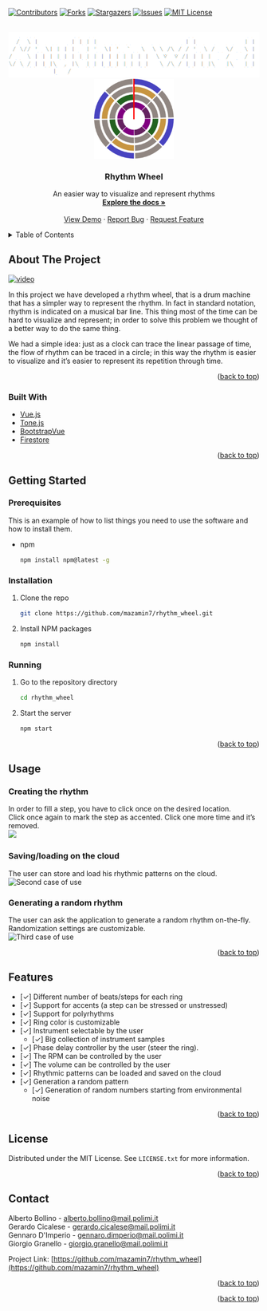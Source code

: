 <div id="top"></div>

<!-- PROJECT SHIELDS -->
[![Contributors][contributors-shield]][contributors-url]
[![Forks][forks-shield]][forks-url]
[![Stargazers][stars-shield]][stars-url]
[![Issues][issues-shield]][issues-url]
[![MIT License][license-shield]][license-url]

<!-- PROJECT LOGO -->
<br />
<div align="center">
  <a href="https://github.com/mazamin7/rhythm_wheel">
    <img src="src/resources/images/project_title.png" alt="Project title">
  </a>
  <a href="https://github.com/mazamin7/rhythm_wheel">
    <img src="src/resources/images/logo.png" alt="Logo" width="160" height="160">
  </a>
</div>

<h3 align="center">Rhythm Wheel</h3>
  <p align="center">
    An easier way to visualize and represent rhythms
    <br />
    <a href="https://github.com/mazamin7/rhythm_wheel"><strong>Explore the docs »</strong></a>
    <br />
    <br />
    <a href="https://www.youtube.com/watch?v=3YUWU_Ernf4">View Demo</a>
    ·
    <a href="https://github.com/mazamin7/rhythm_wheel/issues">Report Bug</a>
    ·
    <a href="https://github.com/mazamin7/rhythm_wheel/issues">Request Feature</a>
  </p>
</h3>

<!-- TABLE OF CONTENTS -->
<details>
  <summary>Table of Contents</summary>
  <ol>
    <li>
      <a href="#about-the-project">About The Project</a>
      <ul>
        <li><a href="#built-with">Built With</a></li>
      </ul>
    </li>
    <li>
      <a href="#getting-started">Getting Started</a>
      <ul>
        <li><a href="#prerequisites">Prerequisites</a></li>
        <li><a href="#installation">Installation</a></li>
		<li><a href="#running">Running</a></li>
      </ul>
    </li>
    <li><a href="#usage">Usage</a></li>
    <li><a href="#features">Features</a></li>
    <li><a href="#license">License</a></li>
    <li><a href="#contact">Contact</a></li>
  </ol>
</details>



<!-- ABOUT THE PROJECT -->
## About The Project

[![video](https://img.youtube.com/vi/3YUWU_Ernf4/0.jpg)](https://www.youtube.com/watch?v=3YUWU_Ernf4)

In this project we have developed a rhythm wheel, that is a drum machine that has a simpler way to represent the rhythm. In fact in standard notation, rhythm is indicated on a musical bar line. This thing most of the time can be hard to visualize and represent; in order to solve this problem we thought of a better way to do the same thing. <br />

We had a simple idea: just as a clock can trace the linear passage of time, the flow of rhythm can be traced in a circle; in this way the rhythm is easier to visualize and it’s easier to represent its repetition through time. <br />

<p align="right">(<a href="#top">back to top</a>)</p>

### Built With

* [Vue.js](https://vuejs.org/)
* [Tone.js](https://tonejs.github.io/)
* [BootstrapVue](https://bootstrap-vue.org/)
* [Firestore](https://firebase.google.com/docs/firestore)

<p align="right">(<a href="#top">back to top</a>)</p>

<!-- GETTING STARTED -->
## Getting Started

### Prerequisites

This is an example of how to list things you need to use the software and how to install them.
* npm
  ```sh
  npm install npm@latest -g
  ```

### Installation

1. Clone the repo
   ```sh
   git clone https://github.com/mazamin7/rhythm_wheel.git
   ```
2. Install NPM packages
   ```sh
   npm install
   ```
   
### Running

1. Go to the repository directory
   ```sh
   cd rhythm_wheel
   ```
2. Start the server
   ```sh
   npm start
   ```

<p align="right">(<a href="#top">back to top</a>)</p>



<!-- USAGE EXAMPLES -->
## Usage

### Creating the rhythm
In order to fill a step, you have to click once on the desired location.<br/>
Click once again to mark the step as accented.
Click one more time and it’s removed.<br/>
<img src="https://github.com/mazamin7/rhythm_wheel/raw/main/src/resources/images/case_of_use_1.gif"/>

### Saving/loading on the cloud
The user can store and load his rhythmic patterns on the cloud.<br/>
![Second case of use](https://github.com/mazamin7/rhythm_wheel/blob/main/src/resources/images/case_of_use_2.gif)

### Generating a random rhythm
The user can ask the application to generate a random rhythm on-the-fly.
Randomization settings are customizable.<br/>
![Third case of use](https://github.com/mazamin7/rhythm_wheel/blob/main/src/resources/images/case_of_use_3.gif)

<p align="right">(<a href="#top">back to top</a>)</p>

<!-- FEATURES -->
## Features
	
- [✓] Different number of beats/steps for each ring<br/>
- [✓] Support for accents (a step can be stressed or unstressed)<br/>
- [✓] Support for polyrhythms<br/>
- [✓] Ring color is customizable<br/>
- [✓] Instrument selectable by the user<br/>
	- [✓] Big collection of instrument samples<br/>
- [✓] Phase delay controller by the user (steer the ring).<br/>
- [✓] The RPM can be controlled by the user<br/>
- [✓] The volume can be controlled by the user<br/>
- [✓] Rhythmic patterns can be loaded and saved on the cloud<br/>
- [✓] Generation a random pattern<br/>
	- [✓] Generation of random numbers starting from environmental noise<br/>

<p align="right">(<a href="#top">back to top</a>)</p>

<!-- LICENSE -->
## License

Distributed under the MIT License. See `LICENSE.txt` for more information.

<p align="right">(<a href="#top">back to top</a>)</p>

<!-- CONTACT -->
## Contact

Alberto Bollino - alberto.bollino@mail.polimi.it<br/>
Gerardo Cicalese - gerardo.cicalese@mail.polimi.it<br/>
Gennaro D'Imperio - gennaro.dimperio@mail.polimi.it<br/>
Giorgio Granello - giorgio.granello@mail.polimi.it<br/>

Project Link: [https://github.com/mazamin7/rhythm_wheel](https://github.com/mazamin7/rhythm_wheel)

<p align="right">(<a href="#top">back to top</a>)</p>

<p align="right">(<a href="#top">back to top</a>)</p>

<!-- MARKDOWN LINKS & IMAGES -->
<!-- https://www.markdownguide.org/basic-syntax/#reference-style-links -->
[contributors-shield]: https://img.shields.io/github/contributors/mazamin7/rhythm_wheel.svg?style=for-the-badge
[contributors-url]: https://github.com/mazamin7/rhythm_wheel/graphs/contributors
[forks-shield]: https://img.shields.io/github/forks/mazamin7/rhythm_wheel.svg?style=for-the-badge
[forks-url]: https://github.com/mazamin7/rhythm_wheel/network/members
[stars-shield]: https://img.shields.io/github/stars/mazamin7/rhythm_wheel.svg?style=for-the-badge
[stars-url]: https://github.com/mazamin7/rhythm_wheel/stargazers
[issues-shield]: https://img.shields.io/github/issues/mazamin7/rhythm_wheel.svg?style=for-the-badge
[issues-url]: https://github.com/mazamin7/rhythm_wheel/issues
[license-shield]: https://img.shields.io/github/license/mazamin7/rhythm_wheel.svg?style=for-the-badge
[license-url]: https://github.com/mazamin7/rhythm_wheel/blob/master/LICENSE.txt
[product-screenshot]: images/screenshot.png
